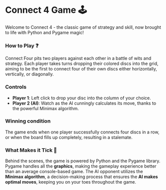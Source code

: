 # Connect 4 Game 🕹️

Welcome to Connect 4 - the classic game of strategy and skill, now brought to life with Python and Pygame magic!

### How to Play ❓
Connect Four pits two players against each other in a battle of wits and strategy. Each player takes turns dropping their colored discs into the grid, aiming to be the first to connect four of their own discs either horizontally, vertically, or diagonally.

### Controls 
- **Player 1**: Left click to drop your disc into the column of your choice.
- **Player 2 (AI)**: Watch as the AI cunningly calculates its move, thanks to the powerful Minimax algorithm.

### Winning condition 
The game ends when one player successfully connects four discs in a row, or when the board fills up completely, resulting in a stalemate.

### What Makes it Tick 🤔
Behind the scenes, the game is powered by Python and the Pygame library. Pygame handles all the **graphics**, making the gameplay experience better than an average console-based game. The AI opponent utilizes the **Minimax algorithm**, a decision-making process that ensures the **AI makes optimal moves**, keeping you on your toes throughout the game.
